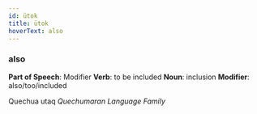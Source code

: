 ```yaml
---
id: ütok
title: ütok
hoverText: also
---
```


### also

**Part of Speech**: Modifier
**Verb**: to be included
**Noun**: inclusion
**Modifier**: also/too/included

Quechua utaq 
*Quechumaran Language Family*